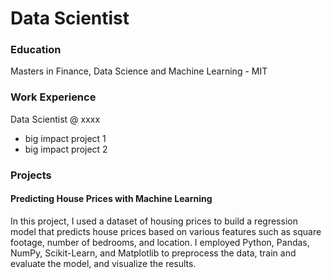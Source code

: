 # Data Scientist 

### Education 
Masters in Finance, Data Science and Machine Learning - MIT 

### Work Experience 
Data Scientist @ xxxx
- big impact project 1
- big impact project 2

### Projects 
#### Predicting House Prices with Machine Learning
In this project, I used a dataset of housing prices to build a regression model that predicts house prices based on various features such as square footage, number of bedrooms, and location. I employed Python, Pandas, NumPy, Scikit-Learn, and Matplotlib to preprocess the data, train and evaluate the model, and visualize the results.
